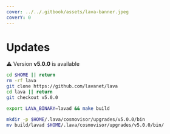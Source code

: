 ```yaml
---
cover: ../../.gitbook/assets/lava-banner.jpeg
coverY: 0
---
```


# Updates

⚠️ Version **v5.0.0** is available

```bash
cd $HOME || return
rm -rf lava
git clone https://github.com/lavanet/lava
cd lava || return
git checkout v5.0.0

export LAVA_BINARY=lavad && make build

mkdir -p $HOME/.lava/cosmovisor/upgrades/v5.0.0/bin
mv build/lavad $HOME/.lava/cosmovisor/upgrades/v5.0.0/bin/
```
